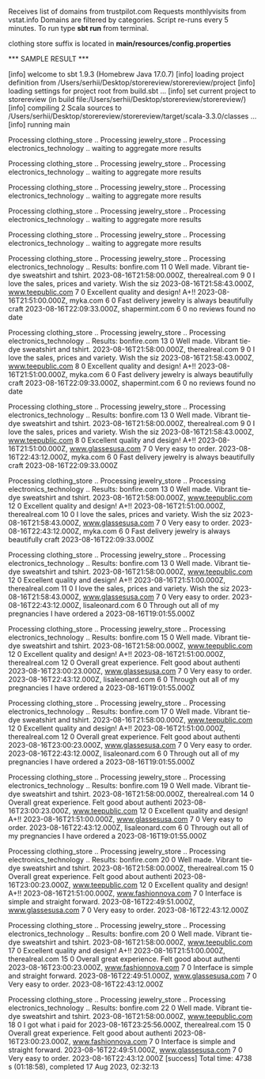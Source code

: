 Receives list of domains from trustpilot.com
Requests monthlyvisits from vstat.info
Domains are filtered by categories.
Script re-runs every 5 minutes.
To run type **sbt run** from terminal.

clothing store suffix is located in **main/resources/config.properties**


*** SAMPLE RESULT ***


[info] welcome to sbt 1.9.3 (Homebrew Java 17.0.7)
[info] loading project definition from /Users/serhii/Desktop/storereview/storereview/project
[info] loading settings for project root from build.sbt ...
[info] set current project to storereview (in build file:/Users/serhii/Desktop/storereview/storereview/)
[info] compiling 2 Scala sources to /Users/serhii/Desktop/storereview/storereview/target/scala-3.3.0/classes ...
[info] running main 

Processing clothing_store
..
Processing jewelry_store
..
Processing electronics_technology
..
waiting to aggregate more results

Processing clothing_store
..
Processing jewelry_store
..
Processing electronics_technology
..
waiting to aggregate more results

Processing clothing_store
..
Processing jewelry_store
..
Processing electronics_technology
..
waiting to aggregate more results

Processing clothing_store
..
Processing jewelry_store
..
Processing electronics_technology
..
waiting to aggregate more results

Processing clothing_store
..
Processing jewelry_store
..
Processing electronics_technology
..
waiting to aggregate more results

Processing clothing_store
..
Processing jewelry_store
..
Processing electronics_technology
..
Results: 
bonfire.com 11 0 Well made. Vibrant tie-dye sweatshirt and tshirt. 2023-08-16T21:58:00.000Z, therealreal.com 9 0 I love the sales, prices and variety. Wish the siz 2023-08-16T21:58:43.000Z, www.teepublic.com 7 0 Excellent quality and design! A+!! 2023-08-16T21:51:00.000Z, myka.com 6 0 Fast delivery jewelry is always  beautifully craft 2023-08-16T22:09:33.000Z, shapermint.com 6 0 no reviews found no date

Processing clothing_store
..
Processing jewelry_store
..
Processing electronics_technology
..
Results: 
bonfire.com 13 0 Well made. Vibrant tie-dye sweatshirt and tshirt. 2023-08-16T21:58:00.000Z, therealreal.com 9 0 I love the sales, prices and variety. Wish the siz 2023-08-16T21:58:43.000Z, www.teepublic.com 8 0 Excellent quality and design! A+!! 2023-08-16T21:51:00.000Z, myka.com 6 0 Fast delivery jewelry is always  beautifully craft 2023-08-16T22:09:33.000Z, shapermint.com 6 0 no reviews found no date

Processing clothing_store
..
Processing jewelry_store
..
Processing electronics_technology
..
Results: 
bonfire.com 13 0 Well made. Vibrant tie-dye sweatshirt and tshirt. 2023-08-16T21:58:00.000Z, therealreal.com 9 0 I love the sales, prices and variety. Wish the siz 2023-08-16T21:58:43.000Z, www.teepublic.com 8 0 Excellent quality and design! A+!! 2023-08-16T21:51:00.000Z, www.glassesusa.com 7 0 Very easy to order. 2023-08-16T22:43:12.000Z, myka.com 6 0 Fast delivery jewelry is always  beautifully craft 2023-08-16T22:09:33.000Z

Processing clothing_store
..
Processing jewelry_store
..
Processing electronics_technology
..
Results: 
bonfire.com 13 0 Well made. Vibrant tie-dye sweatshirt and tshirt. 2023-08-16T21:58:00.000Z, www.teepublic.com 12 0 Excellent quality and design! A+!! 2023-08-16T21:51:00.000Z, therealreal.com 10 0 I love the sales, prices and variety. Wish the siz 2023-08-16T21:58:43.000Z, www.glassesusa.com 7 0 Very easy to order. 2023-08-16T22:43:12.000Z, myka.com 6 0 Fast delivery jewelry is always  beautifully craft 2023-08-16T22:09:33.000Z

Processing clothing_store
..
Processing jewelry_store
..
Processing electronics_technology
..
Results: 
bonfire.com 13 0 Well made. Vibrant tie-dye sweatshirt and tshirt. 2023-08-16T21:58:00.000Z, www.teepublic.com 12 0 Excellent quality and design! A+!! 2023-08-16T21:51:00.000Z, therealreal.com 11 0 I love the sales, prices and variety. Wish the siz 2023-08-16T21:58:43.000Z, www.glassesusa.com 7 0 Very easy to order. 2023-08-16T22:43:12.000Z, lisaleonard.com 6 0 Through out all of my pregnancies I have ordered a 2023-08-16T19:01:55.000Z

Processing clothing_store
..
Processing jewelry_store
..
Processing electronics_technology
..
Results: 
bonfire.com 15 0 Well made. Vibrant tie-dye sweatshirt and tshirt. 2023-08-16T21:58:00.000Z, www.teepublic.com 12 0 Excellent quality and design! A+!! 2023-08-16T21:51:00.000Z, therealreal.com 12 0 Overall great experience. Felt good about authenti 2023-08-16T23:00:23.000Z, www.glassesusa.com 7 0 Very easy to order. 2023-08-16T22:43:12.000Z, lisaleonard.com 6 0 Through out all of my pregnancies I have ordered a 2023-08-16T19:01:55.000Z

Processing clothing_store
..
Processing jewelry_store
..
Processing electronics_technology
..
Results: 
bonfire.com 17 0 Well made. Vibrant tie-dye sweatshirt and tshirt. 2023-08-16T21:58:00.000Z, www.teepublic.com 12 0 Excellent quality and design! A+!! 2023-08-16T21:51:00.000Z, therealreal.com 12 0 Overall great experience. Felt good about authenti 2023-08-16T23:00:23.000Z, www.glassesusa.com 7 0 Very easy to order. 2023-08-16T22:43:12.000Z, lisaleonard.com 6 0 Through out all of my pregnancies I have ordered a 2023-08-16T19:01:55.000Z

Processing clothing_store
..
Processing jewelry_store
..
Processing electronics_technology
..
Results: 
bonfire.com 19 0 Well made. Vibrant tie-dye sweatshirt and tshirt. 2023-08-16T21:58:00.000Z, therealreal.com 14 0 Overall great experience. Felt good about authenti 2023-08-16T23:00:23.000Z, www.teepublic.com 12 0 Excellent quality and design! A+!! 2023-08-16T21:51:00.000Z, www.glassesusa.com 7 0 Very easy to order. 2023-08-16T22:43:12.000Z, lisaleonard.com 6 0 Through out all of my pregnancies I have ordered a 2023-08-16T19:01:55.000Z

Processing clothing_store
..
Processing jewelry_store
..
Processing electronics_technology
..
Results: 
bonfire.com 20 0 Well made. Vibrant tie-dye sweatshirt and tshirt. 2023-08-16T21:58:00.000Z, therealreal.com 15 0 Overall great experience. Felt good about authenti 2023-08-16T23:00:23.000Z, www.teepublic.com 12 0 Excellent quality and design! A+!! 2023-08-16T21:51:00.000Z, www.fashionnova.com 7 0 Interface is simple and straight forward. 2023-08-16T22:49:51.000Z, www.glassesusa.com 7 0 Very easy to order. 2023-08-16T22:43:12.000Z

Processing clothing_store
..
Processing jewelry_store
..
Processing electronics_technology
..
Results: 
bonfire.com 20 0 Well made. Vibrant tie-dye sweatshirt and tshirt. 2023-08-16T21:58:00.000Z, www.teepublic.com 17 0 Excellent quality and design! A+!! 2023-08-16T21:51:00.000Z, therealreal.com 15 0 Overall great experience. Felt good about authenti 2023-08-16T23:00:23.000Z, www.fashionnova.com 7 0 Interface is simple and straight forward. 2023-08-16T22:49:51.000Z, www.glassesusa.com 7 0 Very easy to order. 2023-08-16T22:43:12.000Z

Processing clothing_store
..
Processing jewelry_store
..
Processing electronics_technology
..
Results: 
bonfire.com 22 0 Well made. Vibrant tie-dye sweatshirt and tshirt. 2023-08-16T21:58:00.000Z, www.teepublic.com 18 0 I got what i paid for 2023-08-16T23:25:56.000Z, therealreal.com 15 0 Overall great experience. Felt good about authenti 2023-08-16T23:00:23.000Z, www.fashionnova.com 7 0 Interface is simple and straight forward. 2023-08-16T22:49:51.000Z, www.glassesusa.com 7 0 Very easy to order. 2023-08-16T22:43:12.000Z
[success] Total time: 4738 s (01:18:58), completed 17 Aug 2023, 02:32:13